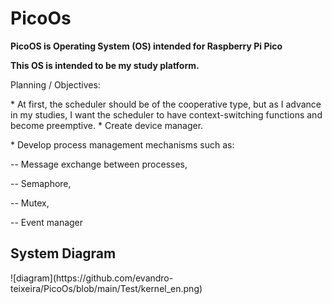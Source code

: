 # PicoOs
**PicoOS is Operating System (OS) intended for Raspberry Pi Pico**

**This OS is intended to be my study platform.** <p>
<p>
Planning / Objectives:<p>
* At first, the scheduler should be of the cooperative type, but as I advance in my studies, I want the scheduler to have context-switching functions and become preemptive.
* Create device manager.<p>
* Develop process management mechanisms such as:<p>
-- Message exchange between processes,<p>
-- Semaphore, <p>
-- Mutex, <p>
-- Event manager <p>
<p>

## System Diagram 
<p>
![diagram](https://github.com/evandro-teixeira/PicoOs/blob/main/Test/kernel_en.png)
